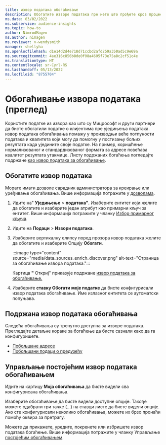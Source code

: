 ```yaml
---
title: извор података обогаћивање
description: Обогатите изворе података пре него што прођете кроз процес уједињења података.
ms.date: 03/02/2022
ms.subservice: audience-insights
ms.topic: how-to
author: NimrodMagen
ms.author: nimagen
ms.reviewer: v-wendysmith
manager: shellyha
ms.openlocfilehash: d1e14d2d4e718d71ccbd2afd259a350ad5c9e69a
ms.sourcegitcommit: 4ae316c856b8de0f08a4605f73e75a8c2cf51c4e
ms.translationtype: HT
ms.contentlocale: sr-Cyrl-RS
ms.lasthandoff: 05/13/2022
ms.locfileid: "8755704"
---
```

# <a name="enrichment-for-data-sources-preview"></a>Обогаћивање извора података (преглед)

Користите податке из извора као што су Мицрософт и други партнери да бисте обогатили податке о клијентима пре уједињења података. извор података обогаћивања помажу у производњи веће потпуности података и квалитета који могу да помогну у постизању бољих резултата када уједините своје податке. На пример, коришћење нормализованог и стандардизованог формата за адресе повећава квалитет резултата утакмице. Листу подржаних богаћења погледајте подржане [као извор података за обогаћивање](#supported-data-source-enrichments).

## <a name="enrich-a-data-source"></a>Обогатите извор података

Морате имати дозволе сарадник администратора за креирање или уређивање обогаћивања. Више информација потражите у [дозволама](permissions.md).  

1. Идите на" **Уједињење** > **података"**. Изаберите ентитет који желите да обогатите и изаберите један атрибут као примарни кључ за ентитет. Више информација потражите у чланку [Избор примарног кључа](map-entities.md#select-primary-key-and-semantic-type-for-attributes).

1. Идите на **Подаци** > **Извори података**.

1. Изаберите вертикалну елипсу поред прозора извор података желите да обогатите и изаберите Опцију **Обогати**.

   :::image type="content" source="media/data_sources_enrich_discover.png" alt-text="Страница за обогаћивање извора података.":::

   Картица **"** Откриј" приказује подржане [извор података за обогаћивање.](#supported-data-source-enrichments)

1. Изаберите **ставку Обогати моје податке** да бисте конфигурисали извор података обогаћивање. Име излазног ентитета се аутоматски попуњава.

## <a name="supported-data-source-enrichments"></a>Подржана извор података обогаћивања

Следећа обогаћивања су тренутно доступна за изворе података. Прегледајте детаљне кораке за богаћење да бисте сазнали како да га конфигуришете.

- [Побољшане адресе](enrichment-enhanced-addresses.md)
- [Побољшани подаци о предузећу](enrichment-enhanced-company-data.md)

## <a name="manage-existing-data-source-enrichments"></a>Управљање постојећим извор података обогаћивањем

Идите на картицу **Моја обогаћивања** да бисте видели сва конфигурисана обогаћивања.

Изаберите обогаћивање да бисте видели доступне опције. Такође можете одабрати три тачке (...) на ставци листе да бисте видели опције. Ако сте конфигурисали неколико обогаћивања, можете их брзо пронаћи помоћу оквира за претрагу.

Можете да прикажете, уредите, покренете или избришете извор података богаћење. Више информација потражите у чланку Управљање [постојећим обогаћивањем](enrichment-hub.md).
